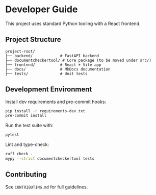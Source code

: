 # Developer Guide

This project uses standard Python tooling with a React frontend.

## Project Structure
```
project-root/
├── backend/            # FastAPI backend
├── documentcheckertool/ # Core package (to be moved under src/)
├── frontend/           # React + Vite app
├── docs/               # MkDocs documentation
├── tests/              # Unit tests
```

## Development Environment
Install dev requirements and pre-commit hooks:
```bash
pip install -r requirements-dev.txt
pre-commit install
```
Run the test suite with:
```bash
pytest
```
Lint and type-check:
```bash
ruff check .
mypy --strict documentcheckertool tests
```

## Contributing
See `CONTRIBUTING.md` for full guidelines.
